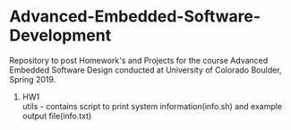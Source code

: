# Advanced-Embedded-Software-Development
Repository to post Homework's and Projects for the course Advanced Embedded Software Design conducted at University of Colorado Boulder, Spring 2019.

1) HW1  
   utils - contains script to print system information(info.sh) and example output file(info.txt)
